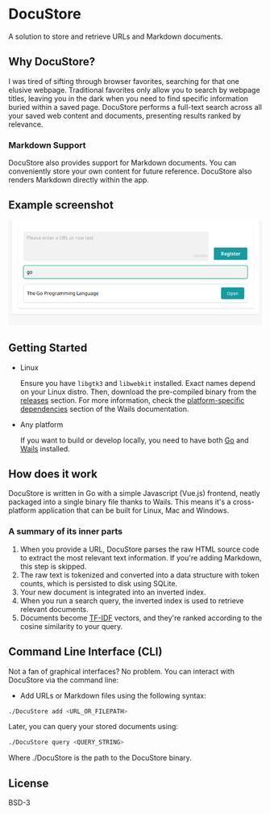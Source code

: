 # DocuStore

A solution to store and retrieve URLs and Markdown documents.

## Why DocuStore?

I was tired of sifting through browser favorites, searching for that one elusive webpage. Traditional favorites only allow you to search by webpage titles, leaving you in the dark when you need to find specific information buried within a saved page. DocuStore performs a full-text search across all your saved web content and documents, presenting results ranked by relevance.

### Markdown Support

DocuStore also provides support for Markdown documents. You can conveniently store your own content for future reference. DocuStore also renders Markdown directly within the app.

## Example screenshot

![Example screenshot](https://github.com/mathpn/DocuStore/raw/main/screenshots/sample_screenshot.png?raw=true)

## Getting Started

- Linux

  Ensure you have `libgtk3` and `libwebkit` installed. Exact names depend on your Linux distro. Then, download the pre-compiled binary from the [releases](https://github.com/mathpn/DocuStore/releases/) section. For more information, check the [platform-specific dependencies](https://wails.io/docs/gettingstarted/installation#platform-specific-dependencies) section of the Wails documentation.

- Any platform

  If you want to build or develop locally, you need to have both [Go](https://go.dev/) and [Wails](https://wails.io/) installed.

## How does it work

DocuStore is written in Go with a simple Javascript (Vue.js) frontend, neatly packaged into a single binary file thanks to Wails. This means it's a cross-platform application that can be built for Linux, Mac and Windows.

### A summary of its inner parts

1. When you provide a URL, DocuStore parses the raw HTML source code to extract the most relevant text information. If you're adding Markdown, this step is skipped.
2. The raw text is tokenized and converted into a data structure with token counts, which is persisted to disk using SQLite.
3. Your new document is integrated into an inverted index.
4. When you run a search query, the inverted index is used to retrieve relevant documents.
5. Documents become [TF-IDF](https://en.wikipedia.org/wiki/Tf%E2%80%93idf) vectors, and they're ranked according to the cosine similarity to your query.

## Command Line Interface (CLI)

Not a fan of graphical interfaces? No problem. You can interact with DocuStore via the command line:

- Add URLs or Markdown files using the following syntax:

```bash
./DocuStore add <URL_OR_FILEPATH>
```

Later, you can query your stored documents using:

```bash
./DocuStore query <QUERY_STRING>
```

Where ./DocuStore is the path to the DocuStore binary.

## License

BSD-3
